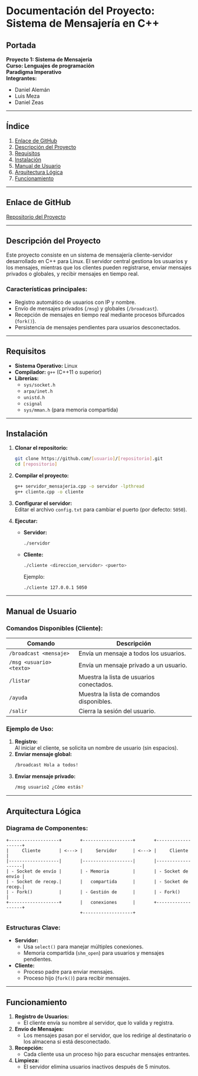# Documentación del Proyecto: Sistema de Mensajería en C++

## Portada

**Proyecto 1: Sistema de Mensajería**  
**Curso: Lenguajes de programación**  
**Paradigma Imperativo**  
**Integrantes:**

- Daniel Alemán
- Luis Meza
- Daniel Zeas

---

## Índice

1. [Enlace de GitHub](#enlace-de-github)
2. [Descripción del Proyecto](#descripción-del-proyecto)
3. [Requisitos](#requisitos)
4. [Instalación](#instalación)
5. [Manual de Usuario](#manual-de-usuario)
6. [Arquitectura Lógica](#arquitectura-lógica)
7. [Funcionamiento](#funcionamiento)

---

## Enlace de GitHub

[Repositorio del Proyecto](https://github.com/[usuario]/[repositorio])

---

## Descripción del Proyecto

Este proyecto consiste en un sistema de mensajería cliente-servidor desarrollado en C++ para Linux. El servidor central gestiona los usuarios y los mensajes, mientras que los clientes pueden registrarse, enviar mensajes privados o globales, y recibir mensajes en tiempo real.

### Características principales:

- Registro automático de usuarios con IP y nombre.
- Envío de mensajes privados (`/msg`) y globales (`/broadcast`).
- Recepción de mensajes en tiempo real mediante procesos bifurcados (`fork()`).
- Persistencia de mensajes pendientes para usuarios desconectados.

---

## Requisitos

- **Sistema Operativo:** Linux
- **Compilador:** `g++` (C++11 o superior)
- **Librerías:**
  - `sys/socket.h`
  - `arpa/inet.h`
  - `unistd.h`
  - `csignal`
  - `sys/mman.h` (para memoria compartida)

---

## Instalación

1. **Clonar el repositorio:**

   ```bash
   git clone https://github.com/[usuario]/[repositorio].git
   cd [repositorio]
   ```

2. **Compilar el proyecto:**

   ```bash
   g++ servidor_mensajeria.cpp -o servidor -lpthread
   g++ cliente.cpp -o cliente
   ```

3. **Configurar el servidor:**  
   Editar el archivo `config.txt` para cambiar el puerto (por defecto: `5050`).

4. **Ejecutar:**
   - **Servidor:**
     ```bash
     ./servidor
     ```
   - **Cliente:**
     ```bash
     ./cliente <direccion_servidor> <puerto>
     ```
     Ejemplo:
     ```bash
     ./cliente 127.0.0.1 5050
     ```

---

## Manual de Usuario

### Comandos Disponibles (Cliente):

| Comando                  | Descripción                               |
| ------------------------ | ----------------------------------------- |
| `/broadcast <mensaje>`   | Envía un mensaje a todos los usuarios.    |
| `/msg <usuario> <texto>` | Envía un mensaje privado a un usuario.    |
| `/listar`                | Muestra la lista de usuarios conectados.  |
| `/ayuda`                 | Muestra la lista de comandos disponibles. |
| `/salir`                 | Cierra la sesión del usuario.             |

### Ejemplo de Uso:

1. **Registro:**  
   Al iniciar el cliente, se solicita un nombre de usuario (sin espacios).
2. **Enviar mensaje global:**
   ```bash
   /broadcast Hola a todos!
   ```
3. **Enviar mensaje privado:**
   ```bash
   /msg usuario2 ¿Cómo estás?
   ```

---

## Arquitectura Lógica

### Diagrama de Componentes:

```
+-------------------+       +-------------------+       +-------------------+
|     Cliente       | <---> |     Servidor      | <---> |     Cliente       |
|-------------------|       |-------------------|       |-------------------|
| - Socket de envío |       | - Memoria         |       | - Socket de envío |
| - Socket de recep.|       |   compartida      |       | - Socket de recep.|
| - Fork()          |       | - Gestión de      |       | - Fork()          |
+-------------------+       |   conexiones      |       +-------------------+
                            +-------------------+
```

### Estructuras Clave:

- **Servidor:**
  - Usa `select()` para manejar múltiples conexiones.
  - Memoria compartida (`shm_open`) para usuarios y mensajes pendientes.
- **Cliente:**
  - Proceso padre para enviar mensajes.
  - Proceso hijo (`fork()`) para recibir mensajes.

---

## Funcionamiento

1. **Registro de Usuarios:**
   - El cliente envía su nombre al servidor, que lo valida y registra.
2. **Envío de Mensajes:**
   - Los mensajes pasan por el servidor, que los redirige al destinatario o los almacena si está desconectado.
3. **Recepción:**
   - Cada cliente usa un proceso hijo para escuchar mensajes entrantes.
4. **Limpieza:**
   - El servidor elimina usuarios inactivos después de 5 minutos.

